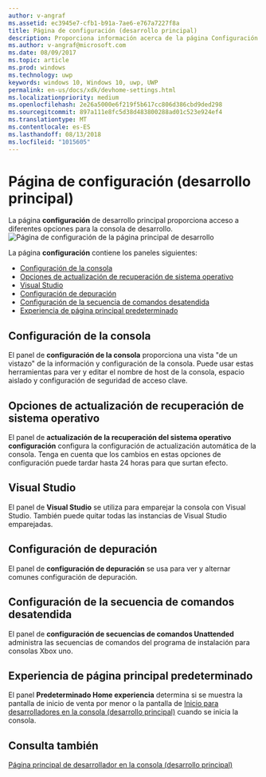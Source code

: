 ```yaml
---
author: v-angraf
ms.assetid: ec3945e7-cfb1-b91a-7ae6-e767a7227f8a
title: Página de configuración (desarrollo principal)
description: Proporciona información acerca de la página Configuración de la aplicación principal de desarrollo para Xbox uno.
ms.author: v-angraf@microsoft.com
ms.date: 08/09/2017
ms.topic: article
ms.prod: windows
ms.technology: uwp
keywords: windows 10, Windows 10, uwp, UWP
permalink: en-us/docs/xdk/devhome-settings.html
ms.localizationpriority: medium
ms.openlocfilehash: 2e26a5000e6f219f5b617cc806d386cbd9ded298
ms.sourcegitcommit: 897a111e8fc5d38d483800288ad01c523e924ef4
ms.translationtype: MT
ms.contentlocale: es-ES
ms.lasthandoff: 08/13/2018
ms.locfileid: "1015605"
---
```

# <a name="settings-page-dev-home"></a>Página de configuración (desarrollo principal)
   
  
La página **configuración** de desarrollo principal proporciona acceso a diferentes opciones para la consola de desarrollo.   
 ![Página de configuración de la página principal de desarrollo](images/devhome_settings.png)   
  
La página **configuración** contiene los paneles siguientes:   
 
   *  [Configuración de la consola](#ID4EEB)  
   *  [Opciones de actualización de recuperación de sistema operativo](#ID4EOB)  
   *  [Visual Studio](#ID4EYB)  
   *  [Configuración de depuración](#ID4ECC)  
   *  [Configuración de la secuencia de comandos desatendida](#ID4EMC)  
   *  [Experiencia de página principal predeterminado](#ID4E3C)  

 
<a id="ID4EEB"></a>

   

## <a name="console-settings"></a>Configuración de la consola  
   
  
El panel de **configuración de la consola** proporciona una vista "de un vistazo" de la información y configuración de la consola. Puede usar estas herramientas para ver y editar el nombre de host de la consola, espacio aislado y configuración de seguridad de acceso clave.   
  
<a id="ID4EOB"></a>

   

## <a name="os-recovery-update-settings"></a>Opciones de actualización de recuperación de sistema operativo  
   
  
El panel de **actualización de la recuperación del sistema operativo configuración** configura la configuración de actualización automática de la consola. Tenga en cuenta que los cambios en estas opciones de configuración puede tardar hasta 24 horas para que surtan efecto.   
  
<a id="ID4EYB"></a>

   

## <a name="visual-studio"></a>Visual Studio  
   
  
El panel de **Visual Studio** se utiliza para emparejar la consola con Visual Studio. También puede quitar todas las instancias de Visual Studio emparejadas.   
  
<a id="ID4ECC"></a>

   

## <a name="debug-settings"></a>Configuración de depuración  
   
  
El panel de **configuración de depuración** se usa para ver y alternar comunes configuración de depuración.   
  
<a id="ID4EMC"></a>

   

## <a name="unattended-script-configuration"></a>Configuración de la secuencia de comandos desatendida  
   
  
El panel de **configuración de secuencias de comandos Unattended** administra las secuencias de comandos del programa de instalación para consolas Xbox uno.   
  
<a id="ID4E3C"></a>

   

## <a name="default-home-experience"></a>Experiencia de página principal predeterminado  
   
  
El panel **Predeterminado Home experiencia** determina si se muestra la pantalla de inicio de venta por menor o la pantalla de [Inicio para desarrolladores en la consola (desarrollo principal)](dev-home.md) cuando se inicia la consola.   
  
<a id="ID4EJD"></a>

   

## <a name="see-also"></a>Consulta también  
 [Página principal de desarrollador en la consola (desarrollo principal)](dev-home.md)

  